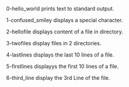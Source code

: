 0-hello_world prints text to standard output.

1-confused_smiley displays a special character.

2-hellofile displays content of a file in directory.

3-twofiles display files in 2 directories.

4-lastlines displays the last 10 lines of a file.

5-firstlines displayys the first 10 lines of a file.

6-third_line display the 3rd Line of the file.
